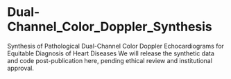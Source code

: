 # Dual-Channel_Color_Doppler_Synthesis
Synthesis of Pathological Dual-Channel Color Doppler Echocardiograms for Equitable Diagnosis of Heart Diseases 
We will release the synthetic data and code post-publication here, pending ethical review and institutional approval.
